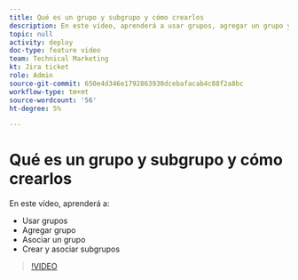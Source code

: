 ```yaml
---
title: Qué es un grupo y subgrupo y cómo crearlos
description: En este vídeo, aprenderá a usar grupos, agregar un grupo y crear subgrupos.
topic: null
activity: deploy
doc-type: feature video
team: Technical Marketing
kt: Jira ticket
role: Admin
source-git-commit: 650e4d346e1792863930dcebafacab4c88f2a8bc
workflow-type: tm+mt
source-wordcount: '56'
ht-degree: 5%

---
```


# Qué es un grupo y subgrupo y cómo crearlos

En este vídeo, aprenderá a:

* Usar grupos
* Agregar grupo
* Asociar un grupo
* Crear y asociar subgrupos

>[!VIDEO](https://video.tv.adobe.com/v/335070/?quality=12&learn=on)
